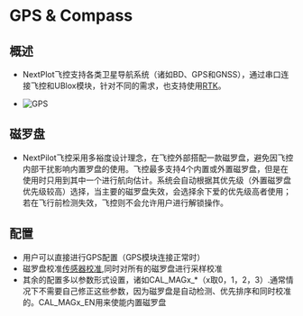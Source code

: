 # GPS & Compass

## 概述

- NextPlot飞控支持各类卫星导航系统（诸如BD、GPS和GNSS），通过串口连接飞控和UBlox模块，针对不同的需求，也支持使用[RTK](../../product/position/nextrtk-v1.md)。

- ![GPS](../../GPS.JPG)

## 磁罗盘

- NextPilot飞控采用多裕度设计理念，在飞控外部搭配一款磁罗盘，避免因飞控内部干扰影响内置罗盘的使用。飞控最多支持4个内置或外置磁罗盘，但是在使用时只用到其中一个进行航向估计。系统会自动根据其优先级（外置磁罗盘优先级较高）选择，当主要的磁罗盘失效，会选择余下爱的优先级高者使用；若在飞行前检测失效，飞控则不会允许用户进行解锁操作。

## 配置

- 用户可以直接进行GPS配置（GPS模块连接正常时）
- 磁罗盘校准[传感器校准](../../operating/calibrate.md),同时对所有的磁罗盘进行采样校准
- 其余的配置多以参数形式设置，诸如CAL_MAGx_*（x取0，1，2，3）.通常情况下不需要自己修正这些参数，因为磁罗盘是自动检测、优先排序和同时校准的。CAL_MAGx_EN用来使能内置磁罗盘

